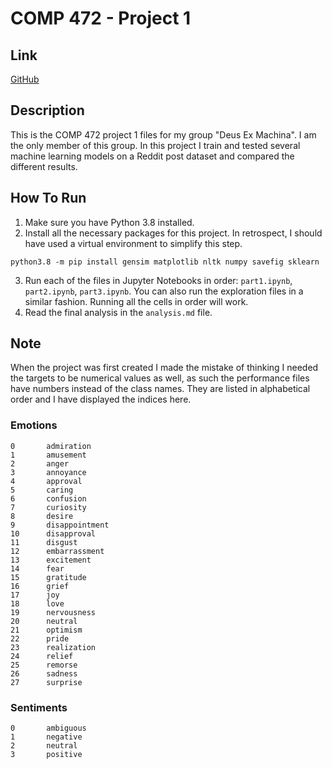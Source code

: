 # COMP 472 - Project 1
## Link
[GitHub](https://github.com/Sobhan-M/comp472-project1)
## Description
This is the COMP 472 project 1 files for my group "Deus Ex Machina". I am the only member of this group.
In this project I train and tested several machine learning models on a Reddit post dataset and compared the different results.
## How To Run
1. Make sure you have Python 3.8 installed.
2. Install all the necessary packages for this project. In retrospect, I should have used a virtual environment to simplify this step.
```
python3.8 -m pip install gensim matplotlib nltk numpy savefig sklearn
```
3. Run each of the files in Jupyter Notebooks in order: `part1.ipynb`, `part2.ipynb`, `part3.ipynb`. You can also run the exploration files in a similar fashion. Running all the cells in order will work.
4. Read the final analysis in the `analysis.md` file.
## Note
When the project was first created I made the mistake of thinking I needed the targets to be numerical values as well, as such the performance files have numbers instead of the class names. They are listed in alphabetical order and I have displayed the indices here.
### Emotions
```
0		admiration
1		amusement
2		anger
3		annoyance
4		approval
5		caring
6		confusion
7		curiosity
8		desire
9		disappointment
10		disapproval
11		disgust
12		embarrassment
13		excitement
14		fear
15		gratitude
16		grief
17		joy
18		love
19		nervousness
20		neutral
21		optimism
22		pride
23		realization
24		relief
25		remorse
26		sadness
27		surprise

```
### Sentiments
```
0		ambiguous
1		negative
2		neutral
3		positive

```